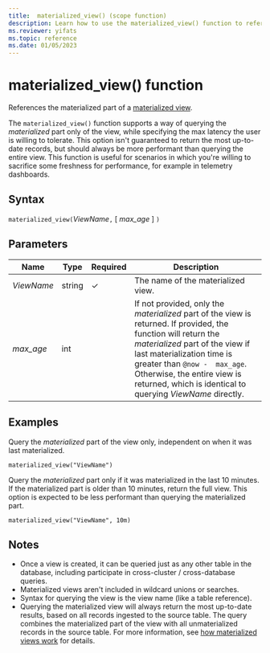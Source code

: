 ```yaml
---
title:  materialized_view() (scope function)
description: Learn how to use the materialized_view() function to reference the materialized part of a materialized view.
ms.reviewer: yifats
ms.topic: reference
ms.date: 01/05/2023
---
```


# materialized_view() function

References the materialized part of a [materialized view](../management/materialized-views/materialized-view-overview.md).

The `materialized_view()` function supports a way of querying the *materialized* part only of the view, while specifying the max latency the user is willing to tolerate. This option isn't guaranteed to return the most up-to-date records, but should always be more performant than querying the entire view. This function is useful for scenarios in which you're willing to sacrifice some freshness for performance, for example in telemetry dashboards.

## Syntax

`materialized_view(`*ViewName*`,` [ *max_age* ] `)`

## Parameters

| Name | Type | Required | Description |
|--|--|--|--|
| *ViewName*| string| &check;| The name of the materialized view.|
| *max_age*| int || If not provided, only the *materialized* part of the view is returned. If provided, the function will return the _materialized_ part of the view if last materialization time is greater than `@now -  max_age`. Otherwise, the entire view is returned, which is identical to querying *ViewName* directly.

## Examples

Query the *materialized* part of the view only, independent on when it was last materialized.

<!-- csl -->
```kusto
materialized_view("ViewName")
```

Query the *materialized* part only if it was materialized in the last 10 minutes. If the materialized part is older than 10 minutes, return the full view. This option is expected to be less performant than querying the materialized part.

<!-- csl -->
```kusto
materialized_view("ViewName", 10m)
```

## Notes

* Once a view is created, it can be queried just as any other table in the database, including participate in cross-cluster / cross-database queries.
* Materialized views aren't included in wildcard unions or searches.
* Syntax for querying the view is the view name (like a table reference).
* Querying the materialized view will always return the most up-to-date results, based on all records ingested to the source table. The query combines the materialized part of the view with all unmaterialized records in the source table. For more information, see [how materialized views work](../management/materialized-views/materialized-view-overview.md#how-materialized-views-work) for details.
